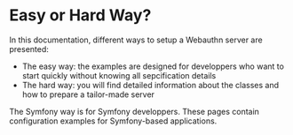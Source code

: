 # Easy or Hard Way?

In this documentation, different ways to setup a Webauthn server are presented:

* The easy way: the examples are designed for developpers who want to start quickly without knowing all sepcification details
* The hard way: you will find detailed information about the classes and how to prepare a tailor-made server

The Symfony way is for Symfony developpers. These pages contain configuration examples for Symfony-based applications.



